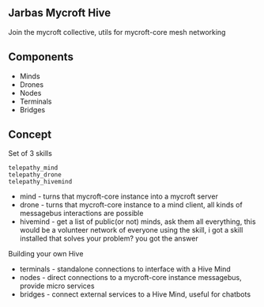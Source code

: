 ## Jarbas Mycroft Hive

Join the mycroft collective, utils for mycroft-core mesh networking

## Components

- Minds
- Drones
- Nodes
- Terminals
- Bridges

## Concept

Set of 3 skills

    telepathy_mind
    telepathy_drone
    telepathy_hivemind

* mind - turns that mycroft-core instance into a mycroft server
* drone - turns that mycroft-core instance to a mind client, all kinds of messagebus interactions are possible
* hivemind - get a list of public(or not) minds, ask them all everything, this would be a volunteer network of everyone using the skill, i got a skill installed that solves your problem? you got the answer

Building your own Hive

* terminals - standalone connections to interface with a Hive Mind
* nodes - direct connections to a mycroft-core instance messagebus, provide micro services
* bridges - connect external services to a Hive Mind, useful for chatbots